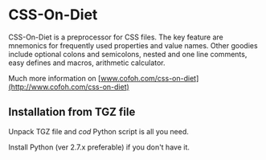 CSS-On-Diet
===========

CSS-On-Diet is a preprocessor for CSS files. The key feature are mnemonics for frequently used properties and value names. Other goodies include optional colons and semicolons, nested and one line comments, easy defines and macros, arithmetic calculator.

Much more information on [www.cofoh.com/css-on-diet](http://www.cofoh.com/css-on-diet)

Installation from TGZ file
--------------------------

Unpack TGZ file and *cod* Python script is all you need. 

Install Python (ver 2.7.x preferable) if you don't have it.

